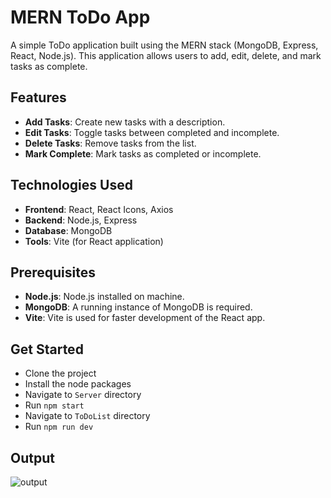 # MERN ToDo App

A simple ToDo application built using the MERN stack (MongoDB, Express, React, Node.js). This application allows users to add, edit, delete, and mark tasks as complete.

## Features

- **Add Tasks**: Create new tasks with a description.
- **Edit Tasks**: Toggle tasks between completed and incomplete.
- **Delete Tasks**: Remove tasks from the list.
- **Mark Complete**: Mark tasks as completed or incomplete.

## Technologies Used

- **Frontend**: React, React Icons, Axios
- **Backend**: Node.js, Express
- **Database**: MongoDB
- **Tools**: Vite (for React application)

## Prerequisites

- **Node.js**: Node.js installed on machine.
- **MongoDB**: A running instance of MongoDB is required.
- **Vite**: Vite is used for faster development of the React app.

## Get Started

- Clone the project
- Install the node packages
- Navigate to `Server` directory
- Run `npm start`
- Navigate to `ToDoList` directory
- Run `npm run dev`

## Output

![output](https://github.com/user-attachments/assets/b9a58b5e-6dc9-43a1-be44-3b5c4c4987bf)

